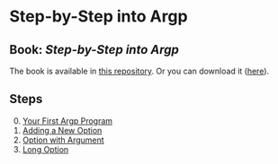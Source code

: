 # Step-by-Step into Argp

## Book: _Step-by-Step into Argp_

The book is available in [this repository](./step-by-step-into-argp.pdf). Or you can download it ([here](http://nongnu.askapache.com/argpbook/step-by-step-into-argp.pdf)).

## Steps

0. [Your First Argp Program](./src/step0.c)
1. [Adding a New Option](./src/step1.c)
2. [Option with Argument](./src/step2.c)
3. [Long Option](./src/step3.c)